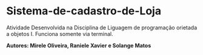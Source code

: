 # Sistema-de-cadastro-de-Loja
Atividade Desenvolvida na Disciplina de Liguagem de programação orietada a objetos I. Funciona somente via terminal.

<style>border: 3px solid white;</style>
<b>Autores:<b> Mirele Oliveira, Raniele Xavier e Solange Matos

